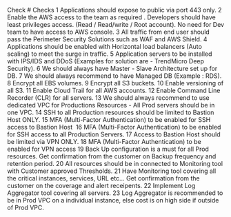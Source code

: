Check #	Checks
1	Applications should expose to public via port 443 only.
2	Enable the AWS access to the team as required . Developers should have least privileges access. (Read / Read/write / Root account). No need for Dev team to have access to AWS console.
3	All traffic from end user should pass the Perimeter Security Solutions such as WAF and AWS Shield.
4	Applications should be enabled with Horizontal load balancers (Auto scaling) to meet the surge in traffic.
5	Application servers to be installed with IPS/IDS and DDoS (Examples for solution are - TrendMicro Deep Security).
6	We should always have Master - Slave Architecture set up for DB.
7	We should always recommend to have Managed DB (Example : RDS).
8	Encrypt all EBS volumes.
9	Encrypt all S3 buckets.
10	Enable versioning of all S3.
11	Enable Cloud Trail for all AWS accounts.
12	Enable Command Line Recorder (CLR) for all servers.
13	We should always recommend to use dedicated VPC for Productions Resources - All Prod servers should be in one VPC.
14	SSH to all Production resources should be limited to Bastion Host ONLY.
15	MFA (Multi-Factor Authentication) to be enabled for SSH access to Bastion Host 
16	MFA (Multi-Factor Authentication) to be enabled for SSH access to all Production Servers.
17	Access to Bastion Host should be limited via VPN ONLY.
18	MFA (Multi-Factor Authentication) to be enabled for VPN access
19	Back Up configuration is a must for all Prod resources. Get confirmation from the customer on Backup frequency and retention period.
20	All resources should be in connected to Monitoring tool with Customer approved Thresholds.
21	Have Monitoring tool covering all the critical instances, services, URL etc… Get confirmation from the customer on the coverage and alert receipents.
22	Implement Log Aggregator tool covering all servers.
23	Log Aggregator is recommended to be in Prod VPC on a individual instance, else cost is on high side if outside of Prod VPC.
